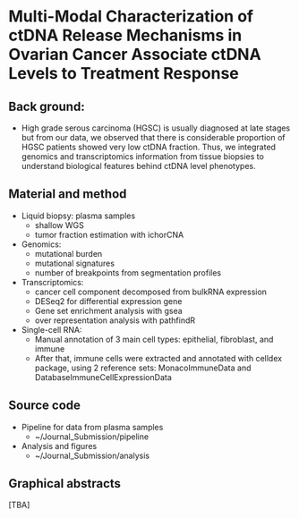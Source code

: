 
# Multi-Modal Characterization of ctDNA Release Mechanisms in Ovarian Cancer Associate ctDNA Levels to Treatment Response

## Back ground:
- High grade serous carcinoma (HGSC) is usually diagnosed at late stages but from our data, we observed that there is considerable proportion of HGSC patients showed very low ctDNA fraction. Thus, we integrated genomics and transcriptomics information from tissue biopsies to understand biological features behind ctDNA level phenotypes.

## Material and method
- Liquid biopsy: plasma samples
  - shallow WGS
  - tumor fraction estimation with ichorCNA
- Genomics:
  - mutational burden
  - mutational signatures
  - number of breakpoints from segmentation profiles
- Transcriptomics:
  - cancer cell component decomposed from bulkRNA expression
  - DESeq2 for differential expression gene
  - Gene set enrichment analysis with gsea
  - over representation analysis with pathfindR
- Single-cell RNA:
  - Manual annotation of 3 main cell types: epithelial, fibroblast, and immune
  - After that, immune cells were extracted and annotated with celldex package, using 2 reference sets: MonacoImmuneData and DatabaseImmuneCellExpressionData
 
## Source code
- Pipeline for data from plasma samples
  - ~/Journal_Submission/pipeline
- Analysis and figures
  - ~/Journal_Submission/analysis
 
## Graphical abstracts
[TBA]
